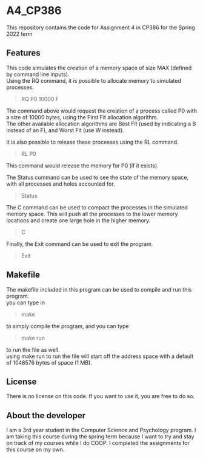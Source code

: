 # A4_CP386
This repository contains the code for Assignment 4 in CP386 for the Spring 2022 term

## Features
This code simulates the creation of a memory space of size MAX (defined by command line inputs).<br>
Using the RQ command, it is possible to allocate memory to simulated processes.

> RQ P0 10000 F

The command above would request the creation of a process called P0 with a size of 10000 bytes, using the First Fit allocation algorithm.<br>
The other available allocation algorithms are Best Fit (used by indicating a B instead of an F), and Worst Fit (use W instead).

It is also possible to release these processes using the RL command.

> RL P0

This command would release the memory for P0 (if it exists). <br>

The Status command can be used to see the state of the memory space, with all processes and holes accounted for.

> Status

The C command can be used to compact the processes in the simulated memory space. This will push all the processes to the lower memory locations and create one large hole in the higher memory.

> C

Finally, the Exit command can be used to exit the program.

> Exit

## Makefile
The makefile included in this program can be used to compile and run this program.<br>
you can type in 

> make

to simply compile the program, and you can type 

> make run

to run the file as well.<br>
using make run to run the file will start off the address space with a default of 1048576 bytes of space (1 MB).

## License
There is no license on this code. If you want to use it, you are free to do so.

## About the developer
I am a 3rd year student in the Computer Science and Psychology program. I am taking this course during the spring term because I want to try and stay on track of my courses while I do COOP. I completed the assignments for this course on my own.
